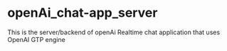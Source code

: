 # openAi_chat-app_server
This is the server/backend of openAi Realtime chat application that uses OpenAI GTP engine
